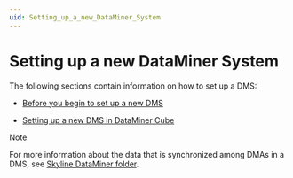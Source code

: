 ```yaml
---
uid: Setting_up_a_new_DataMiner_System
---
```


# Setting up a new DataMiner System

The following sections contain information on how to set up a DMS:

- [Before you begin to set up a new DMS](xref:Before_you_begin_to_set_up_a_new_DMS)

- [Setting up a new DMS in DataMiner Cube](xref:Setting_up_a_new_DMS_in_DataMiner_Cube)

> [!NOTE]
> For more information about the data that is synchronized among DMAs in a DMS, see [Skyline DataMiner folder](xref:SkylineDataminerFolder#skyline-dataminer-folder).
>
